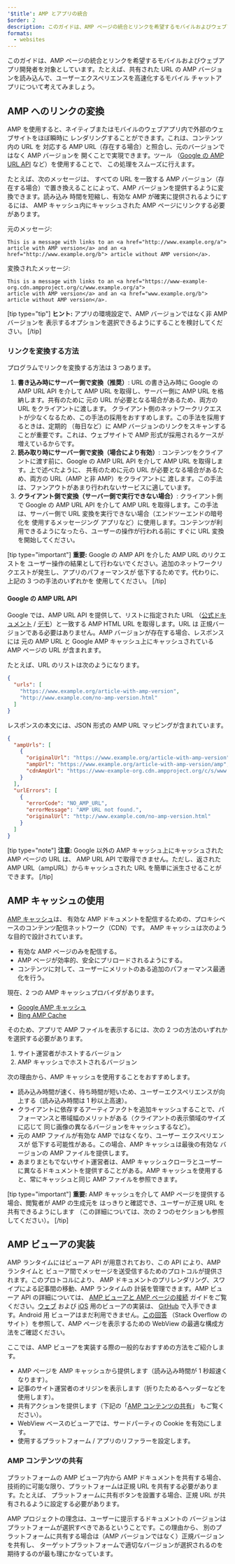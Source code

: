 ```yaml
---
'$title': AMP とアプリの統合
$order: 2
description: このガイドは、AMP ページの統合とリンクを希望するモバイルおよびウェブアプリ開発者を対象としています。たとえば、共有された URL の AMP バージョンを...
formats:
  - websites
---
```


このガイドは、AMP ページの統合とリンクを希望するモバイルおよびウェブアプリ開発者を対象としています。たとえば、共有された URL の AMP バージョンを読み込んで、ユーザーエクスペリエンスを高速化するモバイル チャットアプリについて考えてみましょう。

## AMP へのリンクの変換

AMP を使用すると、ネイティブまたはモバイルのウェブアプリ内で外部のウェブサイトをほぼ瞬時に レンダリングすることができます。これは、コンテンツ内の URL を 対応する AMP URL（存在する場合）と照合し、元のバージョンではなく AMP バージョンを 開くことで実現できます。ツール （[Google の AMP URL API](https://developers.google.com/amp/cache/use-amp-url) など）を使用することで、 この処理をスムーズに行えます。

たとえば、次のメッセージは、 すべての URL を一致する AMP バージョン（存在する場合）で置き換えることによって、AMP バージョンを提供するように変換できます。読み込み 時間を短縮し、有効な AMP が確実に提供されるようにするには、 AMP キャッシュ内にキャッシュされた AMP ページにリンクする必要があります。

元のメッセージ:

```text
This is a message with links to an <a href="http://www.example.org/a">
article with AMP version</a> and an <a href="http://www.example.org/b"> article without AMP version</a>.
```

変換されたメッセージ:

```text
This is a message with links to an <a href="https://www-example-org.cdn.ampproject.org/c/www.example.org/a">
article with AMP version</a> and an <a href="www.example.org/b"> article without AMP version</a>.
```

[tip type="tip"] <strong>ヒント:</strong> アプリの環境設定で、AMP バージョンではなく非 AMP バージョンを 表示するオプションを選択できるようにすることを検討してください。 [/tip]

### リンクを変換する方法

プログラムでリンクを変換する方法は 3 つあります。

1. **書き込み時にサーバー側で変換（推奨）**: URL の書き込み時に Google の AMP URL API を介して AMP URL を取得し、サーバー側に AMP URL を格納します。共有のために 元の URL が必要となる場合があるため、両方の URL をクライアントに渡します。 クライアント側のネットワークリクエストが少なくなるため、この手法の採用をおすすめします。この手法を採用するときは、定期的 （毎日など）に AMP バージョンのリンクをスキャンすることが重要です。これは、ウェブサイトで AMP 形式が採用されるケースが 増えているからです。
2. **読み取り時にサーバー側で変換（場合により有効）**: コンテンツをクライアントに渡す前に、Google の AMP URL API を介して AMP URL を取得します。上で述べたように、 共有のために元の URL が必要となる場合があるため、両方の URL（AMP と非 AMP）をクライアントに 渡します。この手法は、ファンアウトがあまり行われないサービスに適しています。
3. **クライアント側で変換（サーバー側で実行できない場合）**: クライアント側で Google の AMP URL API を介して AMP URL を取得します。この手法は、サーバー側で URL 変換を実行できない場合（エンドツーエンドの暗号化を 使用するメッセージング アプリなど）に使用します。コンテンツが利用できるようになったら、ユーザーの操作が行われる前に すぐに URL 変換を開始してください。

[tip type="important"] <strong>重要:</strong> Google の AMP API を介した AMP URL のリクエストを ユーザー操作の結果として行わないでください。追加のネットワークリクエストが発生し、アプリのパフォーマンスが 低下するためです。代わりに、上記の 3 つの手法のいずれかを 使用してください。 [/tip]

#### Google の AMP URL API

Google では、AMP URL API を提供して、リストに指定された URL （[公式ドキュメント](https://developers.google.com/amp/cache/use-amp-url) / [デモ](../../../documentation/examples/documentation/Using_the_AMP_URL_API.html)）と一致する AMP HTML URL を取得します。URL は 正規バージョンである必要はありません。AMP バージョンが存在する場合、レスポンスには 元の AMP URL と Google AMP キャッシュ上にキャッシュされている AMP ページの URL が含まれます。

たとえば、URL のリストは次のようになります。

```json
{
  "urls": [
    "https://www.example.org/article-with-amp-version",
    "http://www.example.com/no-amp-version.html"
  ]
}
```

レスポンスの本文には、JSON 形式の AMP URL マッピングが含まれています。

```json
{
  "ampUrls": [
    {
      "originalUrl": "https://www.example.org/article-with-amp-version",
      "ampUrl": "https://www.example.org/article-with-amp-version/amp",
      "cdnAmpUrl": "https://www-example-org.cdn.ampproject.org/c/s/www.example.org/article-with-amp-version"
    }
  ],
  "urlErrors": [
    {
      "errorCode": "NO_AMP_URL",
      "errorMessage": "AMP URL not found.",
      "originalUrl": "http://www.example.com/no-amp-version.html"
    }
  ]
}
```

[tip type="note"] <strong>注意:</strong> Google 以外の AMP キャッシュ上にキャッシュされた AMP ページの URL は、 AMP URL API で取得できません。ただし、返された AMP URL（ampURL）からキャッシュされた URL を簡単に派生させることが できます。 [/tip]

## AMP キャッシュの使用

[AMP キャッシュ](../../../documentation/guides-and-tutorials/learn/amp-caches-and-cors/how_amp_pages_are_cached.md)は、 有効な AMP ドキュメントを配信するための、プロキシベースのコンテンツ配信ネットワーク（CDN）です。 AMP キャッシュは次のような目的で設計されています。

- 有効な AMP ページのみを配信する。
- AMP ページが効率的、安全にプリロードされるようにする。
- コンテンツに対して、ユーザーにメリットのある追加のパフォーマンス最適化を行う。

現在、2 つの AMP キャッシュプロバイダがあります。

- [Google AMP キャッシュ](https://developers.google.com/amp/cache/)
- [Bing AMP Cache](https://www.bing.com/webmaster/help/bing-amp-cache-bc1c884c)

そのため、アプリで AMP ファイルを表示するには、次の 2 つの方法のいずれかを選択する必要があります。

1. サイト運営者がホストするバージョン
2. AMP キャッシュでホストされるバージョン

次の理由から、AMP キャッシュを使用することをおすすめします。

- 読み込み時間が速く、待ち時間が短いため、ユーザーエクスペリエンスが向上する（読み込み時間は 1 秒以上高速）。
- クライアントに依存するアーティファクトを追加キャッシュすることで、パフォーマンスと帯域幅のメリットがある（クライアントの表示領域のサイズに応じて 同じ画像の異なるバージョンをキャッシュするなど）。
- 元の AMP ファイルが有効な AMP ではなくなり、ユーザー エクスペリエンスが 低下する可能性がある。この場合、AMP キャッシュは最後の有効な バージョンの AMP ファイルを提供します。
- あまりまともでないサイト運営者は、AMP キャッシュクローラとユーザーに異なるドキュメントを提供することがある。AMP キャッシュを使用すると、常にキャッシュと同じ AMP ファイルを参照できます。

[tip type="important"] <strong>重要:</strong> AMP キャッシュを介して AMP ページを提供する場合、閲覧者が AMP の生成元を はっきりと確認でき、ユーザーが正規 URL を共有できるようにします （この詳細については、次の 2 つのセクションも参照してください）。 [/tip]

## AMP ビューアの実装

AMP ランタイムにはビューア API が用意されており、この API により、AMP ランタイムと ビューア間でメッセージを送受信するためのプロトコルが提供されます。このプロトコルにより、 AMP ドキュメントのプリレンダリング、スワイプによる記事間の移動、AMP ランタイムの 計装を管理できます。AMP ビューア API の詳細については、 [AMP ビューアと AMP ページの接続](https://github.com/ampproject/amphtml/blob/master/extensions/amp-viewer-integration/integrating-viewer-with-amp-doc-guide.md) ガイドをご覧ください。[ウェブ](https://github.com/ampproject/amp-viewer/blob/master/mobile-web/README.md) および [iOS](https://github.com/ampproject/amp-viewer/tree/master/ios) 用のビューアの実装は、 [GitHub](https://github.com/ampproject/amp-viewer) で入手できます。Android 用 ビューアはまだ利用できません。[この回答](https://stackoverflow.com/questions/44856759/does-we-need-to-change-anything-in-usual-webpage-loader-for-loading-an-amp-acce/44869038#44869038) （Stack Overflow のサイト）を参照して、AMP ページを表示するための WebView の最適な構成方法をご確認ください。

ここでは、AMP ビューアを実装する際の一般的なおすすめの方法をご紹介します。

- AMP ページを AMP キャッシュから提供します（読み込み時間が 1 秒超速くなります）。
- 記事のサイト運営者のオリジンを表示します（折りたためるヘッダーなどを使用します）。
- 共有アクションを提供します（下記の「[AMP コンテンツの共有](integrate-with-apps.md#sharing-amp-content)」 もご覧ください）。
- WebView ベースのビューアでは、サードパーティの Cookie を有効にします。
- 使用するプラットフォーム / アプリのリファラーを設定します。

### AMP コンテンツの共有 <a name="sharing-amp-content"></a>

プラットフォームの AMP ビューア内から AMP ドキュメントを共有する場合、 技術的に可能な限り、プラットフォームは正規 URL を共有する必要があります。たとえば、 プラットフォームに共有ボタンを設置する場合、正規 URL が共有されるように設定する必要があります。

AMP プロジェクトの理念は、ユーザーに提示するドキュメントの バージョンはプラットフォームが選択すべきであるということです。この理由から、 別のプラットフォームに共有する場合は（AMP バージョンではなく）正規バージョンを共有し、 ターゲットプラットフォームで適切なバージョンが選択されるのを期待するのが最も理にかなっています。
